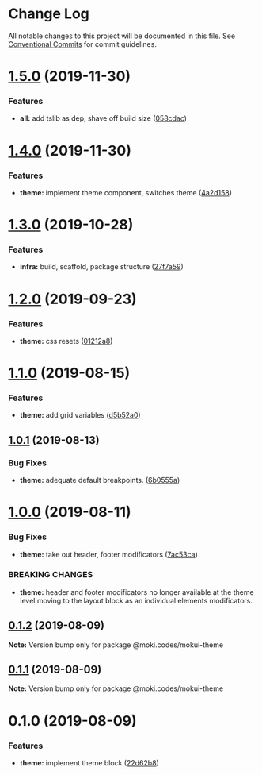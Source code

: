 # Change Log

All notable changes to this project will be documented in this file.
See [Conventional Commits](https://conventionalcommits.org) for commit guidelines.

# [1.5.0](https://github.com/moki/mokui/compare/@moki.codes/mokui-theme@1.4.0...@moki.codes/mokui-theme@1.5.0) (2019-11-30)


### Features

* **all:** add tslib as dep, shave off build size ([058cdac](https://github.com/moki/mokui/commit/058cdac5f625b4ac346a28b6c12e0a3998599f0f))





# [1.4.0](https://github.com/moki/mokui/compare/@moki.codes/mokui-theme@1.3.0...@moki.codes/mokui-theme@1.4.0) (2019-11-30)


### Features

* **theme:** implement theme component, switches theme ([4a2d158](https://github.com/moki/mokui/commit/4a2d15894a6e1a3fceb8844768de65f3a8bd3474))





# [1.3.0](https://github.com/moki/mokui/compare/@moki.codes/mokui-theme@1.2.0...@moki.codes/mokui-theme@1.3.0) (2019-10-28)


### Features

* **infra:** build, scaffold, package structure ([27f7a59](https://github.com/moki/mokui/commit/27f7a59))





# [1.2.0](https://github.com/moki/mokui/compare/@moki.codes/mokui-theme@1.1.0...@moki.codes/mokui-theme@1.2.0) (2019-09-23)


### Features

* **theme:** css resets ([01212a8](https://github.com/moki/mokui/commit/01212a8))





# [1.1.0](https://github.com/moki/mokui/compare/@moki.codes/mokui-theme@1.0.1...@moki.codes/mokui-theme@1.1.0) (2019-08-15)


### Features

* **theme:** add grid variables ([d5b52a0](https://github.com/moki/mokui/commit/d5b52a0))





## [1.0.1](https://github.com/moki/mokui/compare/@moki.codes/mokui-theme@1.0.0...@moki.codes/mokui-theme@1.0.1) (2019-08-13)


### Bug Fixes

* **theme:** adequate default breakpoints. ([6b0555a](https://github.com/moki/mokui/commit/6b0555a))





# [1.0.0](https://github.com/moki/mokui/compare/@moki.codes/mokui-theme@0.1.2...@moki.codes/mokui-theme@1.0.0) (2019-08-11)


### Bug Fixes

* **theme:** take out header, footer modificators ([7ac53ca](https://github.com/moki/mokui/commit/7ac53ca))


### BREAKING CHANGES

* **theme:** header and footer modificators no longer available
at the theme level moving to the layout block as an individual
elements modificators.





## [0.1.2](https://github.com/moki/mokui/compare/@moki.codes/mokui-theme@0.1.1...@moki.codes/mokui-theme@0.1.2) (2019-08-09)

**Note:** Version bump only for package @moki.codes/mokui-theme





## [0.1.1](https://github.com/moki/mokui/compare/@moki.codes/mokui-theme@0.1.0...@moki.codes/mokui-theme@0.1.1) (2019-08-09)

**Note:** Version bump only for package @moki.codes/mokui-theme





# 0.1.0 (2019-08-09)


### Features

* **theme:** implement theme block ([22d62b8](https://github.com/moki/mokui/commit/22d62b8))
